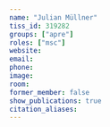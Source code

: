 ```yaml
---
name: "Julian Müllner"
tiss_id: 319282
groups: ["apre"]
roles: ["msc"]
website:
email:
phone:
image:
room:
former_member: false
show_publications: true
citation_aliases:
---
```


<!--
Your custom content goes here.
-->